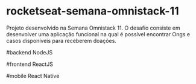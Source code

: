 # rocketseat-semana-omnistack-11
Projeto desenvolvido na Semana Omnistack 11. O desafio consiste em desenvolver uma aplicação funcional na qual é possível encontrar Ongs e casos disponíveis para receberem doações.

#backend
NodeJS

#frontend
ReactJS

#mobile
React Native
